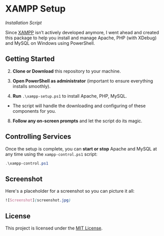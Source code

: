 # XAMPP Setup

*Installation Script*

Since [XAMPP](https://www.apachefriends.org/) isn’t actively developed anymore, I went ahead and created this package to help you install and manage Apache, PHP (with XDebug) and MySQL on Windows using PowerShell. 

## Getting Started 

 
2. **Clone or Download** this repository to your machine.
 
4. **Open PowerShell as administrator**  (important to ensure everything installs smoothly).
 
6. **Run**  `.\xampp-setup.ps1` to install Apache, PHP, MySQL.

  - The script will handle the downloading and configuring of these components for you.
 
8. **Follow any on-screen prompts** and let the script do its magic.

## Controlling Services 

Once the setup is complete, you can **start or stop**  Apache and MySQL at any time using the `xampp-control.ps1` script:

```powershell
.\xampp-control.ps1
```

## Screenshot 


Here's a placeholder for a screenshot so you can picture it all:


```css
![Screenshot](screenshot.jpg)
```


## License 

This project is licensed under the [MIT License](https://opensource.org/license/mit).